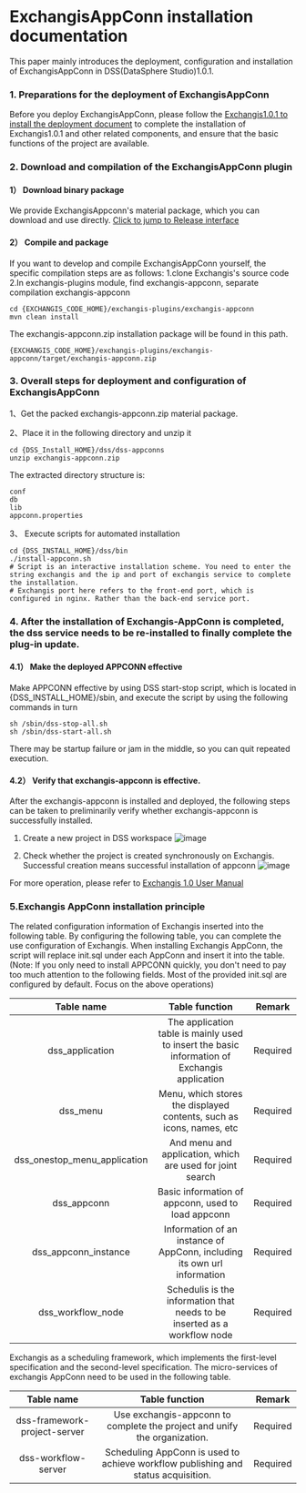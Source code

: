 # ExchangisAppConn  installation documentation 

This paper mainly introduces the deployment, configuration and installation of ExchangisAppConn in DSS(DataSphere Studio)1.0.1.

### 1. Preparations for the deployment of ExchangisAppConn 
Before you deploy ExchangisAppConn, please follow the [Exchangis1.0.1 to install the deployment document](https://github.com/WeBankFinTech/Exchangis/blob/dev-1.0.0/docs/en_US/ch1/exchangis_deploy_en.md) to complete the installation of Exchangis1.0.1 and other related components, and ensure that the basic functions of the project are available. 

### 2. Download and compilation of the ExchangisAppConn plugin 
#### 1） Download binary package 
We provide ExchangisAppconn's material package, which you can download and use directly. [Click to jump to Release interface](https://github.com/WeBankFinTech/Exchangis/releases)
#### 2）  Compile and package 

If you want to develop and compile ExchangisAppConn yourself, the specific compilation steps are as follows: 
1.clone Exchangis's source code
2.In exchangis-plugins module, find exchangis-appconn, separate compilation exchangis-appconn

```
cd {EXCHANGIS_CODE_HOME}/exchangis-plugins/exchangis-appconn
mvn clean install
```
The exchangis-appconn.zip installation package will be found in this path. 
```
{EXCHANGIS_CODE_HOME}/exchangis-plugins/exchangis-appconn/target/exchangis-appconn.zip
```

### 3. Overall steps for deployment and configuration of ExchangisAppConn
1、Get the packed exchangis-appconn.zip material package. 

2、Place it in the following directory and unzip it

```
cd {DSS_Install_HOME}/dss/dss-appconns
unzip exchangis-appconn.zip
```
 The extracted directory structure is: 
```
conf
db
lib
appconn.properties
```

3、 Execute scripts for automated installation

```shell
cd {DSS_INSTALL_HOME}/dss/bin
./install-appconn.sh
# Script is an interactive installation scheme. You need to enter the string exchangis and the ip and port of exchangis service to complete the installation.
# Exchangis port here refers to the front-end port, which is configured in nginx. Rather than the back-end service port.
```

### 4. After the installation of Exchangis-AppConn is completed, the dss service needs to be re-installed to finally complete the plug-in update. 

#### 4.1） Make the deployed APPCONN effective 
Make APPCONN effective by using DSS start-stop script, which is located in {DSS_INSTALL_HOME}/sbin, and execute the script by using the following commands in turn 
```
sh /sbin/dss-stop-all.sh
sh /sbin/dss-start-all.sh
```
There may be startup failure or jam in the middle, so you can quit repeated execution. 

#### 4.2） Verify that exchangis-appconn is effective. 
After the exchangis-appconn is installed and deployed, the following steps can be taken to preliminarily verify whether exchangis-appconn is successfully installed. 
1.	 Create a new project in DSS workspace 
![image](https://user-images.githubusercontent.com/27387830/169782142-b2fc2633-e605-4553-9433-67756135a6f1.png)

2.	 Check whether the project is created synchronously on Exchangis. Successful creation means successful installation of appconn 
![image](https://user-images.githubusercontent.com/27387830/169782337-678f2df0-080a-495a-b59f-a98c5a427cf8.png)

For more operation, please refer to [Exchangis 1.0 User Manual](https://github.com/WeBankFinTech/Exchangis/blob/dev-1.0.0/docs/en_US/ch1/exchangis_user_manual_cn.md)

### 5.Exchangis AppConn installation principle 

The related configuration information of Exchangis inserted into the following table. By configuring the following table, you can complete the use configuration of Exchangis. When installing Exchangis AppConn, the script will replace init.sql under each AppConn and insert it into the table. (Note: If you only need to install APPCONN quickly, you don't need to pay too much attention to the following fields. Most of the provided init.sql are configured by default. Focus on the above operations) 

|          Table name          |                        Table function                        | Remark   |
| :----: | :----: |-------|
| dss_application	 | The application table is mainly used to insert the basic information of Exchangis application	| Required |
| dss_menu | Menu, which stores the displayed contents, such as icons, names, etc | Required |
| dss_onestop_menu_application| And menu and application, which are used for joint search | Required |
| dss_appconn |Basic information of appconn, used to load appconn | Required |
| dss_appconn_instance| Information of an instance of AppConn, including its own url information | Required |
| dss_workflow_node | Schedulis is the information that needs to be inserted as a workflow node	| Required |

Exchangis as a scheduling framework, which implements the first-level specification and the second-level specification. The micro-services of exchangis AppConn need to be used in the following table. 

| Table name | Table function | Remark |
| :----: | :----: |-------|
| dss-framework-project-server | Use exchangis-appconn to complete the project and unify the organization. | Required |
| dss-workflow-server | Scheduling AppConn is used to achieve workflow publishing and status acquisition. | Required |
